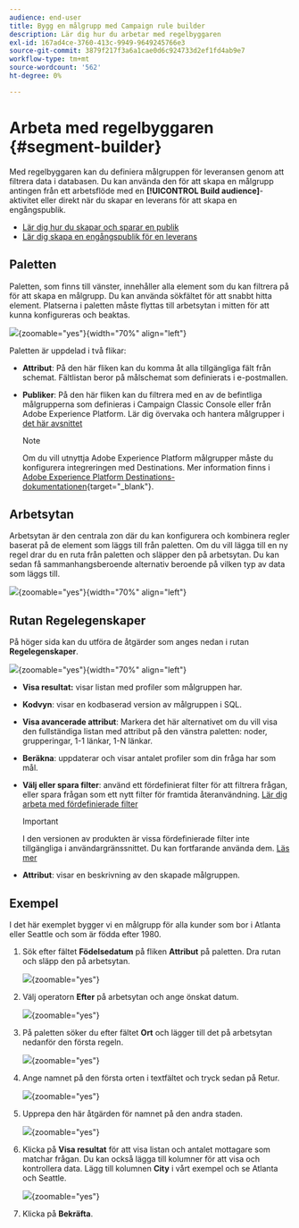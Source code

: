 ```yaml
---
audience: end-user
title: Bygg en målgrupp med Campaign rule builder
description: Lär dig hur du arbetar med regelbyggaren
exl-id: 167ad4ce-3760-413c-9949-9649245766e3
source-git-commit: 3879f217f3a6a1cae0d6c924733d2ef1fd4ab9e7
workflow-type: tm+mt
source-wordcount: '562'
ht-degree: 0%

---
```


# Arbeta med regelbyggaren {#segment-builder}

Med regelbyggaren kan du definiera målgruppen för leveransen genom att filtrera data i databasen. Du kan använda den för att skapa en målgrupp antingen från ett arbetsflöde med en **[!UICONTROL Build audience]**-aktivitet eller direkt när du skapar en leverans för att skapa en engångspublik.

* [Lär dig hur du skapar och sparar en publik](create-audience.md)
* [Lär dig skapa en engångspublik för en leverans](one-time-audience.md)

## Paletten

Paletten, som finns till vänster, innehåller alla element som du kan filtrera på för att skapa en målgrupp. Du kan använda sökfältet för att snabbt hitta element. Platserna i paletten måste flyttas till arbetsytan i mitten för att kunna konfigureras och beaktas.

![](assets/segment-builder2.png){zoomable="yes"}{width="70%" align="left"}

Paletten är uppdelad i två flikar:

* **Attribut**: På den här fliken kan du komma åt alla tillgängliga fält från schemat. Fältlistan beror på målschemat som definierats i e-postmallen.

* **Publiker**: På den här fliken kan du filtrera med en av de befintliga målgrupperna som definieras i Campaign Classic Console eller från Adobe Experience Platform. Lär dig övervaka och hantera målgrupper i [det här avsnittet](manage-audience.md)

  >[!NOTE]
  >
  >Om du vill utnyttja Adobe Experience Platform målgrupper måste du konfigurera integreringen med Destinations. Mer information finns i [Adobe Experience Platform Destinations-dokumentationen](https://experienceleague.adobe.com/docs/experience-platform/destinations/home.htmll?lang=sv){target="_blank"}.

## Arbetsytan

Arbetsytan är den centrala zon där du kan konfigurera och kombinera regler baserat på de element som läggs till från paletten. Om du vill lägga till en ny regel drar du en ruta från paletten och släpper den på arbetsytan. Du kan sedan få sammanhangsberoende alternativ beroende på vilken typ av data som läggs till.

![](assets/segment-builder4.png){zoomable="yes"}{width="70%" align="left"}

## Rutan Regelegenskaper

På höger sida kan du utföra de åtgärder som anges nedan i rutan **Regelegenskaper**.

![](assets/segment-builder5.png){zoomable="yes"}{width="70%" align="left"}

* **Visa resultat:** visar listan med profiler som målgruppen har.
* **Kodvyn**: visar en kodbaserad version av målgruppen i SQL.
* **Visa avancerade attribut**: Markera det här alternativet om du vill visa den fullständiga listan med attribut på den vänstra paletten: noder, grupperingar, 1-1 länkar, 1-N länkar.
* **Beräkna**: uppdaterar och visar antalet profiler som din fråga har som mål.
* **Välj eller spara filter**: använd ett fördefinierat filter för att filtrera frågan, eller spara frågan som ett nytt filter för framtida återanvändning. [Lär dig arbeta med fördefinierade filter](../get-started/predefined-filters.md)

  >[!IMPORTANT]
  >
  >I den versionen av produkten är vissa fördefinierade filter inte tillgängliga i användargränssnittet. Du kan fortfarande använda dem. [Läs mer](../get-started/guardrails.md#predefined-filters-filters-guardrails-limitations)

* **Attribut**: visar en beskrivning av den skapade målgruppen.

## Exempel

I det här exemplet bygger vi en målgrupp för alla kunder som bor i Atlanta eller Seattle och som är födda efter 1980.

1. Sök efter fältet **Födelsedatum** på fliken **Attribut** på paletten. Dra rutan och släpp den på arbetsytan.

   ![](assets/segment-builder6.png){zoomable="yes"}

1. Välj operatorn **Efter** på arbetsytan och ange önskat datum.

   ![](assets/segment-builder7.png){zoomable="yes"}

1. På paletten söker du efter fältet **Ort** och lägger till det på arbetsytan nedanför den första regeln.

   ![](assets/segment-builder8.png){zoomable="yes"}

1. Ange namnet på den första orten i textfältet och tryck sedan på Retur.

   ![](assets/segment-builder9.png){zoomable="yes"}

1. Upprepa den här åtgärden för namnet på den andra staden.

   ![](assets/segment-builder10.png){zoomable="yes"}

1. Klicka på **Visa resultat** för att visa listan och antalet mottagare som matchar frågan. Du kan också lägga till kolumner för att visa och kontrollera data. Lägg till kolumnen **City** i vårt exempel och se Atlanta och Seattle.

   ![](assets/segment-builder11.png){zoomable="yes"}

1. Klicka på **Bekräfta**.